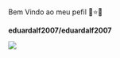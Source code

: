 Bem Vindo ao meu pefil 💙⭐💙


**eduardalf2007/eduardalf2007** 

![](https://media.tenor.com/_4kl3WUiiQUAAAAi/peach-cat.gif)
